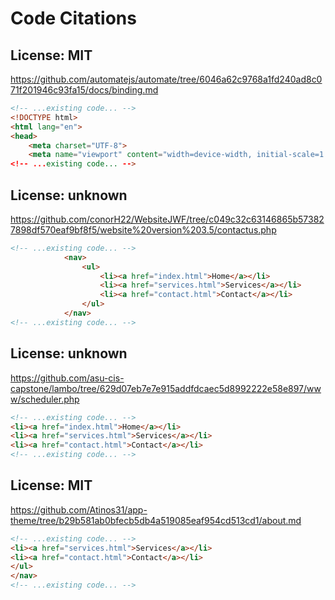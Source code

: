 # Code Citations

## License: MIT  
https://github.com/automatejs/automate/tree/6046a62c9768a1fd240ad8c071f201946c93fa15/docs/binding.md

```html
<!-- ...existing code... -->
<!DOCTYPE html>
<html lang="en">
<head>
    <meta charset="UTF-8">
    <meta name="viewport" content="width=device-width, initial-scale=1.0"
<!-- ...existing code... -->
```

## License: unknown  
https://github.com/conorH22/WebsiteJWF/tree/c049c32c63146865b573827898df570eaf9bf8f5/website%20version%203.5/contactus.php

```html
<!-- ...existing code... -->
            <nav>
                <ul>
                    <li><a href="index.html">Home</a></li>
                    <li><a href="services.html">Services</a></li>
                    <li><a href="contact.html">Contact</a></li>
                </ul>
            </nav>
<!-- ...existing code... -->
```

## License: unknown  
https://github.com/asu-cis-capstone/lambo/tree/629d07eb7e7e915addfdcaec5d8992222e58e897/www/scheduler.php

```html
<!-- ...existing code... -->
<li><a href="index.html">Home</a></li>
<li><a href="services.html">Services</a></li>
<li><a href="contact.html">Contact</a></li>
<!-- ...existing code... -->
```

## License: MIT  
https://github.com/Atinos31/app-theme/tree/b29b581ab0bfecb5db4a519085eaf954cd513cd1/about.md

```html
<!-- ...existing code... -->
<li><a href="services.html">Services</a></li>
<li><a href="contact.html">Contact</a></li>
</ul>
</nav>
<!-- ...existing code... -->
```

